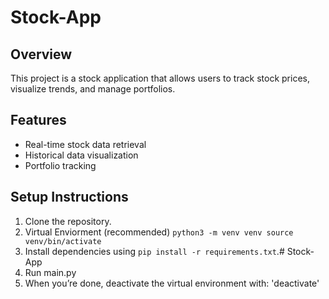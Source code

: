 # Stock-App

## Overview
This project is a stock application that allows users to track stock prices, visualize trends, and manage portfolios.

## Features
- Real-time stock data retrieval
- Historical data visualization
- Portfolio tracking

## Setup Instructions
1. Clone the repository.
2. Virtual Enviorment (recommended) `python3 -m venv venv source venv/bin/activate`
3. Install dependencies using `pip install -r requirements.txt`.# Stock-App
3. Run main.py
4. When you’re done, deactivate the virtual environment with: 'deactivate'
   
